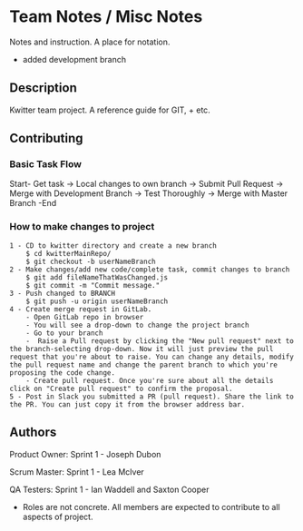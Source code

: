 # Team Notes / Misc Notes

Notes and instruction. A place for notation.

- added development branch

## Description

Kwitter team project. A reference guide for GIT, + etc.

## Contributing

### Basic Task Flow

Start- Get task -> Local changes to own branch -> Submit Pull Request -> Merge with Development Branch -> Test Thoroughly -> Merge with Master Branch -End

### How to make changes to project

    1 - CD to kwitter directory and create a new branch
        $ cd kwitterMainRepo/
        $ git checkout -b userNameBranch
    2 - Make changes/add new code/complete task, commit changes to branch
        $ git add fileNameThatWasChanged.js
        $ git commit -m "Commit message."
    3 - Push changed to BRANCH
        $ git push -u origin userNameBranch
    4 - Create merge request in GitLab.
        - Open GitLab repo in browser
        - You will see a drop-down to change the project branch
        - Go to your branch
        -  Raise a Pull request by clicking the "New pull request" next to the branch-selecting drop-down. Now it will just preview the pull request that you're about to raise. You can change any details, modify the pull request name and change the parent branch to which you're proposing the code change.
        - Create pull request. Once you're sure about all the details click on "Create pull request" to confirm the proposal.
    5 - Post in Slack you submitted a PR (pull request). Share the link to the PR. You can just copy it from the browser address bar.

## Authors

Product Owner:
Sprint 1 - Joseph Dubon

Scrum Master:
Sprint 1 - Lea McIver

QA Testers:
Sprint 1 - Ian Waddell and Saxton Cooper

- Roles are not concrete. All members are expected to contribute to all aspects of project.
